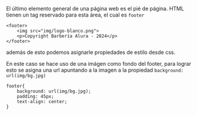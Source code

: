 El último elemento general de una página web es el pié de página. HTML tienen un tag reservado para esta área, el cual es `footer` 

```
<footer>
	<img src="img/logo-blanco.png">
	<p>Copyright Barbería Alura - 2024</p>
</footer>
```

además de esto podemos asignarle propiedades de estilo desde css.

En este caso se hace uso de una imágen como fondo del footer, para lograr esto se asigna una url apuntando a la imagen a la propiedad `background: url(img/bg.jpg)`

```
footer{
	background: url(img/bg.jpg);
	padding: 45px;
	text-align: center;
}
```
